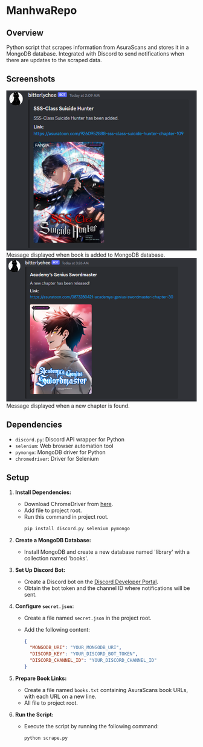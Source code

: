 # ManhwaRepo

## Overview
Python script that scrapes information from AsuraScans and stores it in a MongoDB database. Integrated with Discord to send notifications when there are updates to the scraped data.

## Screenshots

![Screenshot 1](https://github.com/krsina/ManhwaRepo/blob/main/demo/added.PNG?raw=true)
Message displayed when book is added to MongoDB database.
![Screenshot 2](https://raw.githubusercontent.com/krsina/ManhwaRepo/main/demo/newchapter.png)
Message displayed when a new chapter is found.

## Dependencies
- `discord.py`: Discord API wrapper for Python
- `selenium`: Web browser automation tool
- `pymongo`: MongoDB driver for Python
- `chromedriver`: Driver for Selenium

## Setup

1. **Install Dependencies:**
   - Download ChromeDriver from [here](https://sites.google.com/chromium.org/driver/).
   - Add file to project root.
   - Run this command in project root.
     ```bash
     pip install discord.py selenium pymongo
     ```

2. **Create a MongoDB Database:**
   - Install MongoDB and create a new database named 'library' with a collection named 'books'.

3. **Set Up Discord Bot:**
   - Create a Discord bot on the [Discord Developer Portal](https://discord.com/developers/applications).
   - Obtain the bot token and the channel ID where notifications will be sent.

4. **Configure `secret.json`:**
   - Create a file named `secret.json` in the project root.
   - Add the following content:

     ```json
     {
       "MONGODB_URI": "YOUR_MONGODB_URI",
       "DISCORD_KEY": "YOUR_DISCORD_BOT_TOKEN",
       "DISCORD_CHANNEL_ID": "YOUR_DISCORD_CHANNEL_ID"
     }
     ```

5. **Prepare Book Links:**
   - Create a file named `books.txt` containing AsuraScans book URLs, with each URL on a new line.
   - All file to project root.

6. **Run the Script:**
   - Execute the script by running the following command:

     ```bash
     python scrape.py
     ```
